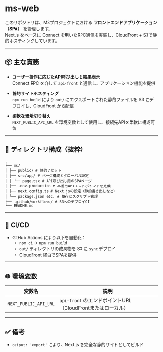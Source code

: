 # ms-web

このリポジトリは、MSプロジェクトにおける **フロントエンドアプリケーション（SPA）** を管理します。  
Next.js をベースに Connect を用いたRPC通信を実装し、CloudFront + S3で静的ホスティングしています。

---

## 📦 主な責務

- **ユーザー操作に応じたAPI呼び出しと結果表示**  
  Connect RPC を介して `api-front` と通信し、アプリケーション機能を提供

- **静的サイトホスティング**  
  `npm run build` により `out/` にエクスポートされた静的ファイルを S3 にデプロイし、CloudFront から配信

- **柔軟な環境切り替え**  
  `NEXT_PUBLIC_API_URL` を環境変数として使用し、接続先APIを柔軟に構成可能

---

## 📁 ディレクトリ構成（抜粋）

```
.
├── ms/
│ ├── public/ # 静的アセット
│ ├── src/app/ # ページ構成とグローバル設定
│ │ └── page.tsx # API呼び出し用のSPAページ
│ ├── .env.production # 本番用APIエンドポイントを定義
│ ├── next.config.ts # Next.jsの設定（静的書き出しなど）
│ └── package.json etc. # 依存とスクリプト管理
├── .github/workflows/ # S3へのデプロイCI
└── README.md
```

---

## 🚀 CI/CD

- GitHub Actions により以下を自動化：
  - `npm ci` → `npm run build`
  - `out/` ディレクトリの成果物を S3 に `sync` デプロイ
  - CloudFront 経由でSPAを提供

---

## 🌐 環境変数

| 変数名 | 説明 |
|--------|------|
| `NEXT_PUBLIC_API_URL` | `api-front` のエンドポイントURL（CloudFrontまたはローカル） |

---

## ✅ 備考

- `output: 'export'` により、Next.js を完全な静的サイトとしてビルド
